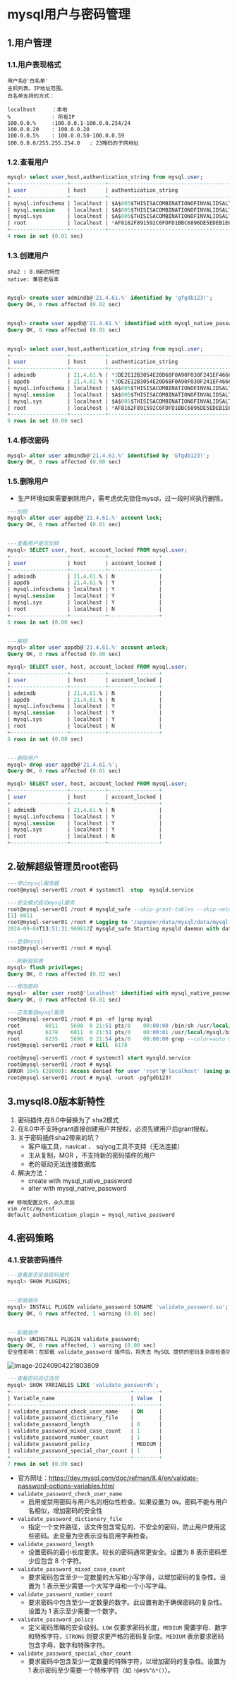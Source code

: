 # mysql用户与密码管理

## 1.用户管理

### 1.1.用户表现格式

~~~
用户名@'白名单'
主机列表。IP地址范围。
白名单支持的方式：

localhost     ：本地
%             : 所有IP
100.0.0.%     :100.0.0.1-100.0.0.254/24
100.0.0.20    : 100.0.0.20
100.0.0.5%    : 100.0.0.50-100.0.0.59
100.0.0.0/255.255.254.0   : 23掩码的子网地址  
~~~

### 1.2.查看用户

~~~sql
mysql> select user,host,authentication_string from mysql.user;
+------------------+-----------+------------------------------------------------------------------------+
| user             | host      | authentication_string                                                  |
+------------------+-----------+------------------------------------------------------------------------+
| mysql.infoschema | localhost | $A$005$THISISACOMBINATIONOFINVALIDSALTANDPASSWORDTHATMUSTNEVERBRBEUSED |
| mysql.session    | localhost | $A$005$THISISACOMBINATIONOFINVALIDSALTANDPASSWORDTHATMUSTNEVERBRBEUSED |
| mysql.sys        | localhost | $A$005$THISISACOMBINATIONOFINVALIDSALTANDPASSWORDTHATMUSTNEVERBRBEUSED |
| root             | localhost | *AF8162F891592C6FDFD1BBC6896DE5EDEB1E638F                              |
+------------------+-----------+------------------------------------------------------------------------+
4 rows in set (0.01 sec)
~~~

### 1.3.创建用户

~~~
sha2 : 8.0新的特性
native: 兼容老版本


~~~

~~~sql
mysql> create user admindb@'21.4.61.%' identified by 'gfgdb123!';
Query OK, 0 rows affected (0.02 sec)


mysql> create user appdb@'21.4.61.%' identified with mysql_native_password by 'gfgdb123!';       
Query OK, 0 rows affected (0.01 sec)


mysql> select user,host,authentication_string from mysql.user;
+------------------+-----------+------------------------------------------------------------------------+
| user             | host      | authentication_string                                                  |
+------------------+-----------+------------------------------------------------------------------------+
| admindb          | 21.4.61.% | *3DE2E12B3054E20D68F0A90F030F241EF4666C69                              |
| appdb            | 21.4.61.% | *3DE2E12B3054E20D68F0A90F030F241EF4666C69                              |
| mysql.infoschema | localhost | $A$005$THISISACOMBINATIONOFINVALIDSALTANDPASSWORDTHATMUSTNEVERBRBEUSED |
| mysql.session    | localhost | $A$005$THISISACOMBINATIONOFINVALIDSALTANDPASSWORDTHATMUSTNEVERBRBEUSED |
| mysql.sys        | localhost | $A$005$THISISACOMBINATIONOFINVALIDSALTANDPASSWORDTHATMUSTNEVERBRBEUSED |
| root             | localhost | *AF8162F891592C6FDFD1BBC6896DE5EDEB1E638F                              |
+------------------+-----------+------------------------------------------------------------------------+
6 rows in set (0.00 sec)
~~~

### 1.4.修改密码

~~~sql
mysql> alter user admindb@'21.4.61.%' identified by 'Gfgdb123!';
Query OK, 0 rows affected (0.00 sec)
~~~

### 1.5.删除用户

- 生产环境如果需要删除用户，需考虑优先锁住mysql，过一段时间执行删除。

~~~sql
---加锁
mysql> alter user appdb@'21.4.61.%' account lock;
Query OK, 0 rows affected (0.01 sec)


---查看用户是否加锁
mysql> SELECT user, host, account_locked FROM mysql.user;                    
+------------------+-----------+----------------+
| user             | host      | account_locked |
+------------------+-----------+----------------+
| admindb          | 21.4.61.% | N              |
| appdb            | 21.4.61.% | Y              |
| mysql.infoschema | localhost | Y              |
| mysql.session    | localhost | Y              |
| mysql.sys        | localhost | Y              |
| root             | localhost | N              |
+------------------+-----------+----------------+
6 rows in set (0.00 sec)


---解锁
mysql> alter user appdb@'21.4.61.%' account unlock;  
Query OK, 0 rows affected (0.00 sec)

mysql> SELECT user, host, account_locked FROM mysql.user;
+------------------+-----------+----------------+
| user             | host      | account_locked |
+------------------+-----------+----------------+
| admindb          | 21.4.61.% | N              |
| appdb            | 21.4.61.% | N              |
| mysql.infoschema | localhost | Y              |
| mysql.session    | localhost | Y              |
| mysql.sys        | localhost | Y              |
| root             | localhost | N              |
+------------------+-----------+----------------+
6 rows in set (0.00 sec)


---删除用户
mysql> drop user appdb@'21.4.61.%';
Query OK, 0 rows affected (0.01 sec)

mysql> SELECT user, host, account_locked FROM mysql.user;
+------------------+-----------+----------------+
| user             | host      | account_locked |
+------------------+-----------+----------------+
| admindb          | 21.4.61.% | N              |
| mysql.infoschema | localhost | Y              |
| mysql.session    | localhost | Y              |
| mysql.sys        | localhost | Y              |
| root             | localhost | N              |
+------------------+-----------+----------------+
~~~

## 2.破解超级管理员root密码

~~~sql
---停止mysql服务器
root@mysql-server01 /root # systemctl  stop  mysqld.service 

---安全模式启动mysql服务
root@mysql-server01 /root # mysqld_safe --skip-grant-tables --skip-networking &
[1] 6011
root@mysql-server01 /root # Logging to '/appoper/data/mysql/data/mysql-server01.err'.
2024-09-04T13:51:31.969812Z mysqld_safe Starting mysqld daemon with databases from /appoper/data/mysql/data

---登录mysql
root@mysql-server01 /root # mysql

---刷新授权表
mysql> flush privileges;
Query OK, 0 rows affected (0.02 sec)

---修改密码
mysql>  alter user root@'localhost' identified with mysql_native_password by 'gfgdb123!';
Query OK, 0 rows affected (0.01 sec)

---正常重启mysql服务
root@mysql-server01 /root # ps -ef |grep mysql
root        6011    5698  0 21:51 pts/0    00:00:00 /bin/sh /usr/local/mysql/bin/mysqld_safe --skip-grant-tables --skip-networking
mysql       6178    6011  0 21:51 pts/0    00:00:01 /usr/local/mysql/bin/mysqld --basedir=/usr/local/mysql --datadir=/appoper/data/mysql/data --plugin-dir=/usr/local/mysql/lib/plugin --user=mysql --skip-grant-tables --skip-networking --log-error=mysql-server01.err --pid-file=mysql-server01.pid --socket=/appoper/data/mysql/dbcfg/mysql.sock
root        6235    5698  0 21:54 pts/0    00:00:00 grep --color=auto mysql
root@mysql-server01 /root # kill  6178

root@mysql-server01 /root # systemctl start mysqld.service  
root@mysql-server01 /root # mysql
ERROR 1045 (28000): Access denied for user 'root'@'localhost' (using password: NO)
root@mysql-server01 /root # mysql -uroot -pgfgdb123!
~~~

## 3.mysql8.0版本新特性

1. 密码插件,在8.0中替换为了 sha2模式
2. 在8.0中不支持grant直接创建用户并授权，必须先建用户后grant授权。
3. 关于密码插件sha2带来的坑？
   - 客户端工具，navicat 、 sqlyog工具不支持（无法连接）
   - 主从复制，MGR ，不支持新的密码插件的用户
   - 老的驱动无法连接数据库
4. 解决方法：
   - create with mysql_native_password
   - alter with mysql_native_password

~~~shell
## 修改配置文件，永久添加
vim /etc/my.cnf
default_authentication_plugin = mysql_native_password
~~~

## 4.密码策略

### 4.1.安装密码插件

~~~sql
---查看是否安装密码插件
mysql> SHOW PLUGINS;


---安装插件
mysql> INSTALL PLUGIN validate_password SONAME 'validate_password.so';
Query OK, 0 rows affected, 1 warning (0.01 sec)


---卸载插件
mysql> UNINSTALL PLUGIN validate_password;
Query OK, 0 rows affected, 1 warning (0.00 sec)
安全性影响：在卸载 validate_password 插件后，将失去 MySQL 提供的密码复杂度检查功能。确保你已经实施了其他密码安全措施，以维护系统安全。
~~~

![image-20240904221803809](./000.picture/image-20240904221803809.png)

~~~sql
---查看密码验证选项
mysql> SHOW VARIABLES LIKE 'validate_password%';
+--------------------------------------+--------+
| Variable_name                        | Value  |
+--------------------------------------+--------+
| validate_password_check_user_name    | ON     |
| validate_password_dictionary_file    |        |
| validate_password_length             | 8      |
| validate_password_mixed_case_count   | 1      |
| validate_password_number_count       | 1      |
| validate_password_policy             | MEDIUM |
| validate_password_special_char_count | 1      |
+--------------------------------------+--------+
7 rows in set (0.00 sec)
~~~

- 官方网址：https://dev.mysql.com/doc/refman/8.4/en/validate-password-options-variables.html 
- `validate_password_check_user_name`
  - 启用或禁用密码与用户名的相似性检查。如果设置为 `ON`，密码不能与用户名相似，增加密码的安全性
- `validate_password_dictionary_file`
  - 指定一个文件路径，该文件包含常见的、不安全的密码，防止用户使用这些密码。此变量为空表示没有启用字典检查。
- `validate_password_length `
  - 设置密码的最小长度要求。较长的密码通常更安全。设置为 8 表示密码至少应包含 8 个字符。
- `validate_password_mixed_case_count`
  - 要求密码包含至少一定数量的大写和小写字母，以增加密码的复杂性。设置为 1 表示至少需要一个大写字母和一个小写字母。
- `validate_password_number_count`
  - 要求密码中包含至少一定数量的数字。此设置有助于确保密码的复杂性。设置为 1 表示至少需要一个数字。
- `validate_password_policy`
  - 定义密码策略的安全级别。`LOW` 仅要求密码长度，`MEDIUM` 需要字母、数字和特殊字符，`STRONG` 则要求更严格的密码复杂度。`MEDIUM` 表示要求密码包含字母、数字和特殊字符。
- `validate_password_special_char_count`
  - 要求密码中包含至少一定数量的特殊字符，以增加密码的复杂性。设置为 1 表示密码至少需要一个特殊字符（如 `!@#$%^&*()`）。